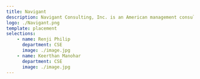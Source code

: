 ```yaml
---
title: Navigant
description: Navigant Consulting, Inc. is an American management consultancy firm. It has offices in Asia, Europe and North America
logo: ./Navigant.png
template: placement
selections:
    - name: Renji Philip
      department: CSE
      image: ./image.jpg
    - name: Keerthan Manohar
      department: CSE
      image: ./image.jpg
---
```

